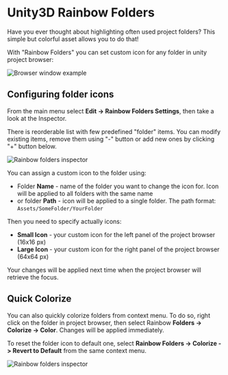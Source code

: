 # Unity3D Rainbow Folders

Have you ever thought about highlighting often used project folders? This simple but colorful asset allows you to do that!

With "Rainbow Folders" you can set custom icon for any folder in unity project browser:

![Browser window example](https://raw.githubusercontent.com/PhannGor/phanngor.github.io/master/RainbowFolders/v0.2.1_01.png)

## Configuring folder icons

From the main menu select **Edit -> Rainbow Folders Settings**, then take a look at the Inspector.

There is reorderable list with few predefined "folder" items. You can modify existing items, remove them using "-" button or add new ones by clicking "+" button below.

![Rainbow folders inspector](https://raw.githubusercontent.com/PhannGor/phanngor.github.io/master/RainbowFolders/v0.2.1_02.png)


You can assign a custom icon to the folder using:
* Folder **Name** - name of the folder you want to change the icon for. Icon will be applied to all folders with the same name
* or folder **Path** - icon will be applied to a single folder. The path format: `Assets/SomeFolder/YourFolder`

Then you need to specify actually icons:
* **Small Icon** - your custom icon for the left panel of the project browser (16x16 px)
* **Large Icon**  - your custom icon for the right panel of the project browser (64x64 px)

Your changes will be applied next time when the project browser will retrieve the focus.

## Quick Colorize

You can also quickly colorize folders from context menu. To do so, right click on the folder in project browser, then select Rainbow **Folders -> Colorize -> Color**. Changes will be applied immediately.

To reset the folder icon to default one, select **Rainbow Folders -> Colorize -> Revert to Default** from the same context menu.

![Rainbow folders inspector](https://raw.githubusercontent.com/PhannGor/phanngor.github.io/master/RainbowFolders/v0.2.1_03.png)
